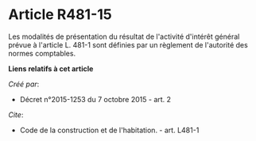 # Article R481-15

Les modalités de présentation du résultat de l'activité d'intérêt général prévue à l'article L. 481-1 sont définies par un
règlement de l'autorité des normes comptables.

**Liens relatifs à cet article**

_Créé par_:

  - Décret n°2015-1253 du 7 octobre 2015 - art. 2

_Cite_:

  - Code de la construction et de l'habitation. - art. L481-1
